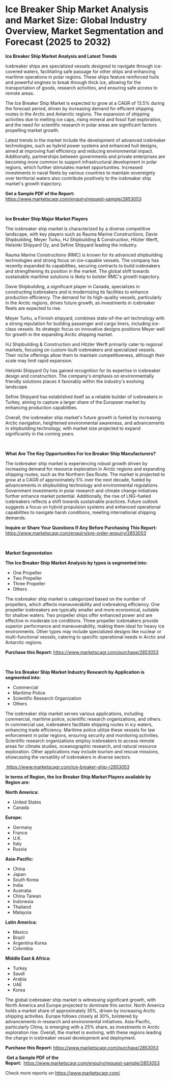 <p><h1>Ice Breaker Ship Market Analysis and Market Size: Global Industry Overview, Market Segmentation and Forecast (2025 to 2032)</h1></p><p><strong>Ice Breaker Ship Market Analysis and Latest Trends</strong></p>
<p><p>Icebreaker ships are specialized vessels designed to navigate through ice-covered waters, facilitating safe passage for other ships and enhancing maritime operations in polar regions. These ships feature reinforced hulls and powerful engines to break through thick ice, allowing for the transportation of goods, research activities, and ensuring safe access to remote areas.</p><p>The Ice Breaker Ship Market is expected to grow at a CAGR of 13.5% during the forecast period, driven by increasing demand for efficient shipping routes in the Arctic and Antarctic regions. The expansion of shipping activities due to melting ice caps, rising mineral and fossil fuel exploration, and the need for scientific research in polar areas are significant factors propelling market growth. </p><p>Latest trends in the market include the development of advanced icebreaker technologies, such as hybrid power systems and enhanced hull designs, aimed at improving fuel efficiency and reducing environmental impact. Additionally, partnerships between governments and private enterprises are becoming more common to support infrastructural development in polar regions, which further stimulates market opportunities. Increased investments in naval fleets by various countries to maintain sovereignty over territorial waters also contribute positively to the icebreaker ship market's growth trajectory.</p></p>
<p><strong>Get a Sample PDF of the Report:&nbsp;</strong> <a href="https://www.marketscagr.com/enquiry/request-sample/2853053?utm_campaign=3032&utm_medium=2&utm_source=Github&utm_content=ia&utm_term=11032025&utm_id=ice-breaker-ship">https://www.marketscagr.com/enquiry/request-sample/2853053</a></p>
<p>&nbsp;</p>
<p><strong>Ice Breaker Ship Major Market Players</strong></p>
<p><p>The icebreaker ship market is characterized by a diverse competitive landscape, with key players such as Rauma Marine Constructions, Davie Shipbuilding, Meyer Turku, HJ Shipbuilding & Construction, Hitzler Werft, Helsinki Shipyard Oy, and Sefine Shipyard leading the industry.</p><p>Rauma Marine Constructions (RMC) is known for its advanced shipbuilding technologies and strong focus on ice-capable vessels. The company has recently expanded its capabilities, securing contracts to build icebreakers and strengthening its position in the market. The global shift towards sustainable maritime solutions is likely to bolster RMC's growth trajectory.</p><p>Davie Shipbuilding, a significant player in Canada, specializes in constructing icebreakers and is modernizing its facilities to enhance production efficiency. The demand for its high-quality vessels, particularly in the Arctic regions, drives future growth, as investments in icebreaker fleets are expected to rise.</p><p>Meyer Turku, a Finnish shipyard, combines state-of-the-art technology with a strong reputation for building passenger and cargo liners, including ice-class vessels. Its strategic focus on innovative designs positions Meyer well for growth in the expanding Arctic shipping market.</p><p>HJ Shipbuilding & Construction and Hitzler Werft primarily cater to regional markets, focusing on custom-built icebreakers and specialized vessels. Their niche offerings allow them to maintain competitiveness, although their scale may limit rapid expansion.</p><p>Helsinki Shipyard Oy has gained recognition for its expertise in icebreaker design and construction. The company's emphasis on environmentally friendly solutions places it favorably within the industry's evolving landscape.</p><p>Sefine Shipyard has established itself as a reliable builder of icebreakers in Turkey, aiming to capture a larger share of the European market by enhancing production capabilities.</p><p>Overall, the icebreaker ship market's future growth is fueled by increasing Arctic navigation, heightened environmental awareness, and advancements in shipbuilding technology, with market size projected to expand significantly in the coming years.</p></p>
<p>&nbsp;</p>
<p><strong>What Are The Key Opportunities For Ice Breaker Ship Manufacturers?</strong></p>
<p><p>The icebreaker ship market is experiencing robust growth driven by increasing demand for resource exploration in Arctic regions and expanding shipping routes, such as the Northern Sea Route. The market is projected to grow at a CAGR of approximately 5% over the next decade, fueled by advancements in shipbuilding technology and environmental regulations. Government investments in polar research and climate change initiatives further enhance market potential. Additionally, the rise of LNG-fueled icebreakers reflects a shift towards sustainable practices. Future outlook suggests a focus on hybrid propulsion systems and enhanced operational capabilities to navigate harsh conditions, meeting international shipping demands.</p></p>
<p><strong>Inquire or Share Your Questions If Any Before Purchasing This Report:</strong> <a href="https://www.marketscagr.com/enquiry/pre-order-enquiry/2853053?utm_campaign=3032&utm_medium=2&utm_source=Github&utm_content=ia&utm_term=11032025&utm_id=ice-breaker-ship">https://www.marketscagr.com/enquiry/pre-order-enquiry/2853053</a></p>
<p>&nbsp;</p>
<p><strong>Market Segmentation</strong></p>
<p><strong>The Ice Breaker Ship Market Analysis by types is segmented into:</strong></p>
<p><ul><li>One Propeller</li><li>Two Propeller</li><li>Three Propeller</li><li>Others</li></ul></p>
<p><p>The icebreaker ship market is categorized based on the number of propellers, which affects maneuverability and icebreaking efficiency. One propeller icebreakers are typically smaller and more economical, suitable for shallow waters. Two propeller ships offer enhanced power and are effective in moderate ice conditions. Three propeller icebreakers provide superior performance and maneuverability, making them ideal for heavy ice environments. Other types may include specialized designs like nuclear or multi-functional vessels, catering to specific operational needs in Arctic and Antarctic regions.</p></p>
<p><strong>Purchase this Report:&nbsp;</strong><a href="https://www.marketscagr.com/purchase/2853053?utm_campaign=3032&utm_medium=2&utm_source=Github&utm_content=ia&utm_term=11032025&utm_id=ice-breaker-ship">https://www.marketscagr.com/purchase/2853053</a></p>
<p>&nbsp;</p>
<p><strong>The Ice Breaker Ship Market Industry Research by Application is segmented into:</strong></p>
<p><ul><li>Commercial</li><li>Maritime Police</li><li>Scientific Research Organization</li><li>Others</li></ul></p>
<p><p>The icebreaker ship market serves various applications, including commercial, maritime police, scientific research organizations, and others. In commercial use, icebreakers facilitate shipping routes in icy waters, enhancing trade efficiency. Maritime police utilize these vessels for law enforcement in polar regions, ensuring security and monitoring activities. Scientific research organizations employ icebreakers to access remote areas for climate studies, oceanographic research, and natural resource exploration. Other applications may include tourism and rescue missions, showcasing the versatility of icebreakers in diverse sectors.</p></p>
<p><a href="https://www.marketscagr.com/ice-breaker-ship-r2853053?utm_campaign=3032&utm_medium=2&utm_source=Github&utm_content=ia&utm_term=11032025&utm_id=ice-breaker-ship">&nbsp;https://www.marketscagr.com/ice-breaker-ship-r2853053</a></p>
<p><strong>In terms of Region, the Ice Breaker Ship Market Players available by Region are:</strong></p>
<p>
    <p> <strong> North America: </strong>
        <ul>
            <li>United States</li>
            <li>Canada</li>
        </ul>
        </p> 
    <p> <strong> Europe: </strong>
        <ul>
            <li>Germany</li>
            <li>France</li>
            <li>U.K.</li>
            <li>Italy</li>
            <li>Russia</li>
        </ul>
        </p> 
    <p> <strong> Asia-Pacific: </strong>
        <ul>
            <li>China</li>
            <li>Japan</li>
            <li>South Korea</li>
            <li>India</li>
            <li>Australia</li>
            <li>China Taiwan</li>
            <li>Indonesia</li>
            <li>Thailand</li>
            <li>Malaysia</li>
        </ul>
        </p> 
    <p> <strong> Latin America: </strong>
        <ul>
            <li>Mexico</li>
            <li>Brazil</li>
            <li>Argentina Korea</li>
            <li>Colombia</li>
        </ul>
        </p> 
    <p> <strong> Middle East & Africa: </strong>
        <ul>
            <li>Turkey</li>
            <li>Saudi</li>
            <li>Arabia</li>
            <li>UAE</li>
            <li>Korea</li>
        </ul>
    </p>
    </p>
<p><p>The global icebreaker ship market is witnessing significant growth, with North America and Europe projected to dominate this sector. North America holds a market share of approximately 35%, driven by increasing Arctic shipping activities. Europe follows closely at 30%, bolstered by advancements in research and environmental initiatives. Asia-Pacific, particularly China, is emerging with a 25% share, as investments in Arctic exploration rise. Overall, the market is evolving, with these regions leading the charge in icebreaker vessel development and deployment.</p></p>
<p><strong>Purchase this Report: </strong><a href="https://www.marketscagr.com/purchase/2853053?utm_campaign=3032&utm_medium=2&utm_source=Github&utm_content=ia&utm_term=11032025&utm_id=ice-breaker-ship">https://www.marketscagr.com/purchase/2853053</a></p>
<p>&nbsp;<strong>Get a Sample PDF of the Report:&nbsp;&nbsp;</strong><a href="https://www.marketscagr.com/enquiry/request-sample/2853053?utm_campaign=3032&utm_medium=2&utm_source=Github&utm_content=ia&utm_term=11032025&utm_id=ice-breaker-ship">https://www.marketscagr.com/enquiry/request-sample/2853053</a></p>
<p><strong></strong></p>
<p>Check more reports on <a href="https://www.marketscagr.com/?utm_campaign=3032&utm_medium=2&utm_source=Github&utm_content=ia&utm_term=11032025&utm_id=ice-breaker-ship">https://www.marketscagr.com/</a></p>
